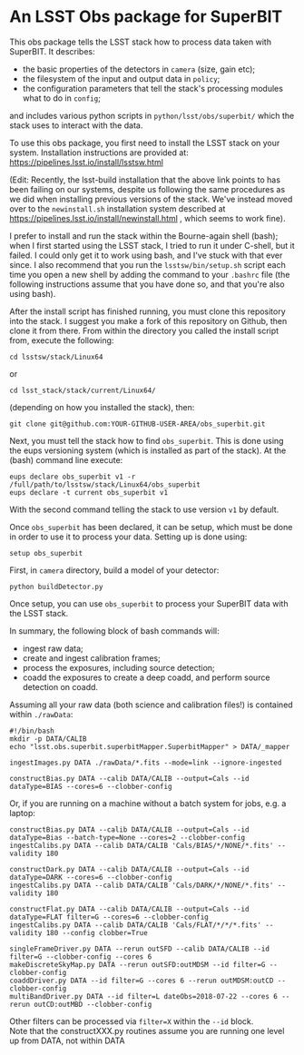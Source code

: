 # An LSST Obs package for SuperBIT

This obs package tells the LSST stack how to process data taken with SuperBIT. It describes:
- the basic properties of the detectors in `camera` (size, gain etc);
- the filesystem of the input and output data in `policy`;
- the configuration parameters that tell the stack's processing modules what to do in `config`;

and includes various python scripts in `python/lsst/obs/superbit/` which the stack uses to interact with the data.

To use this obs package, you first need to install the LSST stack on your system. Installation instructions are provided at:
https://pipelines.lsst.io/install/lsstsw.html

(Edit: Recently, the lsst-build installation that the above link points to has been failing on our systems, despite us following the same procedures as we did when installing previous versions of the stack. We've instead moved over to the `newinstall.sh` installation system described at https://pipelines.lsst.io/install/newinstall.html , which seems to work fine).

I prefer to install and run the stack within the Bourne-again shell (bash); when I first started using the LSST stack, I tried to run it under C-shell, but it failed. I could only get it to work using bash, and I've stuck with that ever since. I also recommend that you run the `lsstsw/bin/setup.sh` script each time you open a new shell by adding the command to your `.bashrc` file (the following instructions assume that you have done so, and that you're also using bash).

After the install script has finished running, you must clone this repository into the stack. I suggest you make a fork of this repository on Github, then clone it from there. From within the directory you called the install script from, execute the following:
```
cd lsstsw/stack/Linux64
```
or
```
cd lsst_stack/stack/current/Linux64/
```
(depending on how you installed the stack), then:
```
git clone git@github.com:YOUR-GITHUB-USER-AREA/obs_superbit.git
```

Next, you must tell the stack how to find `obs_superbit`. This is done using the eups versioning system (which is installed as part of the stack). At the (bash) command line execute:
```
eups declare obs_superbit v1 -r /full/path/to/lsstsw/stack/Linux64/obs_superbit
eups declare -t current obs_superbit v1
```
With the second command telling the stack to use version `v1` by default.

Once `obs_superbit` has been declared, it can be setup, which must be done in order to use it to process your data. Setting up is done using:
```
setup obs_superbit
```

First, in ```camera``` directory, build a model of your detector:
```
python buildDetector.py
```
Once setup, you can use `obs_superbit` to process your SuperBIT data with the LSST stack.

In summary, the following block of bash commands will:
- ingest raw data;
- create and ingest calibration frames;
- process the exposures, including source detection;
- coadd the exposures to create a deep coadd, and perform source detection on coadd.

Assuming all your raw data (both science and calibration files!) is contained within `./rawData`:
```
#!/bin/bash
mkdir -p DATA/CALIB
echo "lsst.obs.superbit.superbitMapper.SuperbitMapper" > DATA/_mapper

ingestImages.py DATA ./rawData/*.fits --mode=link --ignore-ingested

constructBias.py DATA --calib DATA/CALIB --output=Cals --id dataType=BIAS --cores=6 --clobber-config
```
Or, if you are running on a machine without a batch system for jobs, e.g. a laptop:
```
constructBias.py DATA --calib DATA/CALIB --output=Cals --id dataType=Bias --batch-type=None --cores=2 --clobber-config
ingestCalibs.py DATA --calib DATA/CALIB 'Cals/BIAS/*/NONE/*.fits' --validity 180

constructDark.py DATA --calib DATA/CALIB --output=Cals --id dataType=DARK --cores=6 --clobber-config
ingestCalibs.py DATA --calib DATA/CALIB 'Cals/DARK/*/NONE/*.fits' --validity 180

constructFlat.py DATA --calib DATA/CALIB --output=Cals --id dataType=FLAT filter=G --cores=6 --clobber-config
ingestCalibs.py DATA --calib DATA/CALIB 'Cals/FLAT/*/*/*.fits' --validity 180 --config clobber=True

singleFrameDriver.py DATA --rerun outSFD --calib DATA/CALIB --id filter=G --clobber-config --cores 6
makeDiscreteSkyMap.py DATA --rerun outSFD:outMDSM --id filter=G --clobber-config
coaddDriver.py DATA --id filter=G --cores 6 --rerun outMDSM:outCD --clobber-config
multiBandDriver.py DATA --id filter=L dateObs=2018-07-22 --cores 6 --rerun outCD:outMBD --clobber-config
```
Other filters can be processed via `filter=X` within the `--id` block.  
Note that the constructXXX.py routines assume you are running one level up from DATA, not within DATA
